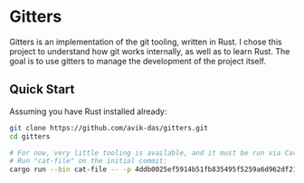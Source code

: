 Gitters
=======

Gitters is an implementation of the git tooling, written in Rust. I chose this project to understand how git works internally, as well as to learn Rust. The goal is to use gitters to manage the development of the project itself.

Quick Start
-----------

Assuming you have Rust installed already:

```sh
git clone https://github.com/avik-das/gitters.git
cd gitters

# For now, very little tooling is available, and it must be run via Cargo.
# Run "cat-file" on the initial commit:
cargo run --bin cat-file -- -p 4ddb0025ef5914b51fb835495f5259a6d962df21
```
